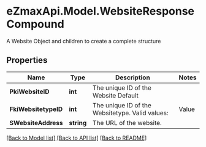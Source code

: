 # eZmaxApi.Model.WebsiteResponseCompound
A Website Object and children to create a complete structure

## Properties

Name | Type | Description | Notes
------------ | ------------- | ------------- | -------------
**PkiWebsiteID** | **int** | The unique ID of the Website Default | 
**FkiWebsitetypeID** | **int** | The unique ID of the Websitetype.  Valid values:  |Value|Description| |-|-| |1|Website| |2|Twitter| |3|Facebook| |4|Survey| | 
**SWebsiteAddress** | **string** | The URL of the website. | 

[[Back to Model list]](../README.md#documentation-for-models) [[Back to API list]](../README.md#documentation-for-api-endpoints) [[Back to README]](../README.md)

